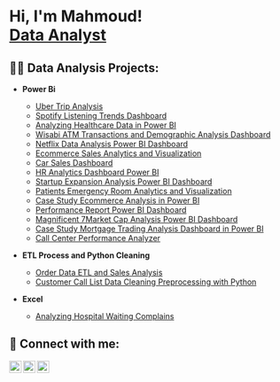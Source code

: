<h1>Hi, I'm Mahmoud! <br/><a href="https://github.com/MahmHany">Data Analyst </a>

<h2>👨‍💻 Data Analysis Projects:</h2>

- <b>Power Bi</b>
  
  - [Uber Trip Analysis](https://github.com/MahmHany/Uber-Trip-Analysis-Dashboard/blob/main/README.md)
  - [Spotify Listening Trends Dashboard](https://github.com/MahmHany/Spotify-Listening-Trends-Dashboard/blob/main/README.md)
  - [Analyzing Healthcare Data in Power BI](https://github.com/MahmHany/Analyzing-Healthcare-Data-in-Power-BI/blob/main/README.md)
  - [Wisabi ATM Transactions and Demographic Analysis Dashboard](https://github.com/MahmHany/Wisabi-ATM-Transactions-and-Demographic-Analysis-Dashboard/blob/main/README.md)
  - [Netflix Data Analysis Power BI Dashboard](https://github.com/MahmHany/Netflix-Analytics-Dashboard-Power-BI/blob/main/README.md)
  - [Ecommerce Sales Analytics and Visualization](https://github.com/MahmHany/Ecommerce-Sales-Analytics-and-Visualization/blob/main/README.md)
  - [Car Sales Dashboard](https://github.com/MahmHany/Car-Sales-Dashboard/blob/main/README.md)
  - [HR Analytics Dashboard Power BI](https://github.com/mahmhany/-HR-Analytics-Dashboard-Power-BI)
  - [Startup Expansion Analysis Power BI Dashboard](https://github.com/mahmhany/Startup-Expansion-Analysis-Power-BI-Dashboard)
  - [Patients Emergency Room Analytics and Visualization](https://github.com/MahmHany/Patients-Emergency-Room-Analytics-and-Visualization/blob/main/README.md)
  - [Case Study Ecommerce Analysis in Power BI](https://github.com/MahmHany/Case-Study-Ecommerce-Analysis-in-Power-BI)
  - [Performance Report Power BI Dashboard](https://github.com/mahmhany/Performance-Report---Power-BI-Dashboard)
  - [Magnificent 7Market Cap Analysis Power BI Dashboard](https://github.com/mahmhany/Magnificent-7-Market-Cap-Analysis-Power-BI-Dashboard/blob/main/README.md)
  - [Case Study Mortgage Trading Analysis Dashboard in Power BI](https://github.com/MahmHany/Case-Study-Mortgage-Trading-Analysis-Dashboard-in-Power-BI)
  - [Call Center Performance Analyzer](https://github.com/MahmHany/Call-Center-Performance-Analyzer)

- <b>ETL Process and Python Cleaning</b>
  - [Order Data ETL and Sales Analysis](https://github.com/MahmHany/-Order-Data-ETL-and-Sales-Analysis-Project)
  - [Customer Call List Data Cleaning Preprocessing with Python](https://github.com/MahmHany/Customer-Call-List-Data-Cleaning-Preprocessing-with-Python)
  

- <b>Excel</b>
  - [Analyzing Hospital Waiting Complains](https://github.com/MahmHany/Analyzing-Hospital-Waiting-Complains)
 


## 🤳 Connect with me:

[<img align="left" alt="Mahmhany | DataCamp" width="22px" src="https://cdn.jsdelivr.net/npm/simple-icons@v3/icons/datacamp.svg" />](https://www.datacamp.com/portfolio/mahmhany)
[<img align="left" alt="Mahmhany | LinkedIn" width="22px" src="https://cdn.jsdelivr.net/npm/simple-icons@v3/icons/linkedin.svg" />](https://www.linkedin.com/in/mahmhany/)
[<img align="left" alt="Mahmhany | Instagram" width="22px" src="https://cdn.jsdelivr.net/npm/simple-icons@v3/icons/instagram.svg" />](https://www.instagram.com/mahmhany/)

<!--
**joshmadakor1/joshmadakor1** is a ✨ _special_ ✨ repository because its `README.md` (this file) appears on your GitHub profile.

Here are some ideas to get you started:

- 🔭 I’m currently working on ...
- 🌱 I’m currently learning ...
- 👯 I’m looking to collaborate on ...
- 🤔 I’m looking for help with ...
- 💬 Ask me about ...
- 📫 How to reach me: ...
- 😄 Pronouns: ...
- ⚡ Fun fact: ...
-->
